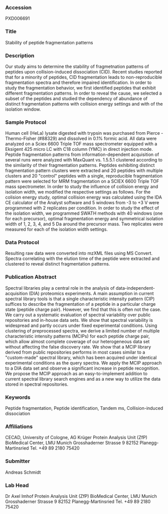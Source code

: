 ### Accession
PXD006691

### Title
Stability of peptide fragmentation patterns

### Description
Our study aims to determine the stability of fragmetnation patterns of peptides upon collision-induced dissociation (CID). Recent studies reported that for a minority of peptides, CID fragmentation leads to non-reproducible fragmentation spectra and therefore impaired identification. In order to study the fragmentation behavior, we first identified peptides that exhibit different fragmentation patterns. In order to reveal the cause, we selected a subset of the peptides and studied the dependency of abundance of distinct fragmentation patterns with collision energy settings and with of the isolation window.

### Sample Protocol
Human cell (HeLa) lysate digested with trypsin was purchased from Pierce - Thermo-Fisher (#88329) and dissolved in 0.1% formic acid. All data were analyzed on a Sciex 6600 Triple TOF mass spectrometer equipped with a Eksigent 425 micro LC with C18 column (YMC) in direct injection mode. Peptide fragmentation patterns from information-dependent acquisition of several runs were analyzed with MaxQuant vs. 1.5.5.1 clustered according to the similarity of their fragmentation patterns. Peptides exhibiting distinct fragmentation pattern clusters were extracted and 20 peptides with multiple clusters and 20 "control" peptides with a single, reproducible fragmentation pattern were selected for MRM fragmentation on a SCIEX 6600 Triple TOF mass spectrometer. In order to study the influence of collision energy and isolation width, we modified the respective settings as follows. For the colision energy study, optimal collision energy was calculated using the IDA CE calculator of the Analyst software and 5 windows from -3 to +3 V were programmed with 2 replicates per condition. In order to study the effect of the isolation width, we programmed SWATH methods with 40 windows (one for each precursor), optimal fragmentation energy and symmetrical isolation width of 1, 2, 3, 4, and 5 Da around the precursor mass. Two replicates were measured for each of the isolation width settings.

### Data Protocol
Resulting raw data were converted into mzXML files using MS Convert. Spectra correlating with the elution time of the peptide were extracted and clustered to reveal distinct fragmentation patterns.

### Publication Abstract
Spectral libraries play a central role in the analysis of data-independent-acquisition (DIA) proteomics experiments. A main assumption in current spectral library tools is that a single characteristic intensity pattern (CIP) suffices to describe the fragmentation of a peptide in a particular charge state (peptide charge pair). However, we find that this is often not the case. We carry out a systematic evaluation of spectral variability over public repositories and in-house data sets. We show that spectral variability is widespread and partly occurs under fixed experimental conditions. Using clustering of preprocessed spectra, we derive a limited number of multiple characteristic intensity patterns (MCIPs) for each peptide charge pair, which allow almost complete coverage of our heterogeneous data set without affecting the false discovery rate. We show that a MCIP library derived from public repositories performs in most cases similar to a "custom-made" spectral library, which has been acquired under identical experimental conditions as the query spectra. We apply the MCIP approach to a DIA data set and observe a significant increase in peptide recognition. We propose the MCIP approach as an easy-to-implement addition to current spectral library search engines and as a new way to utilize the data stored in spectral repositories.

### Keywords
Peptide fragmentation, Peptide identification, Tandem ms, Collision-induced dissociation

### Affiliations
CECAD, University of Cologne, AG Krüger
Protein Analysis Unit (ZfP) BioMedical Center, LMU Munich Grosshaderner Strasse 9 82152 Planegg-Martinsried Tel. +49 89 2180 75420

### Submitter
Andreas Schmidt

### Lab Head
Dr Axel Imhof
Protein Analysis Unit (ZfP) BioMedical Center, LMU Munich Grosshaderner Strasse 9 82152 Planegg-Martinsried Tel. +49 89 2180 75420


